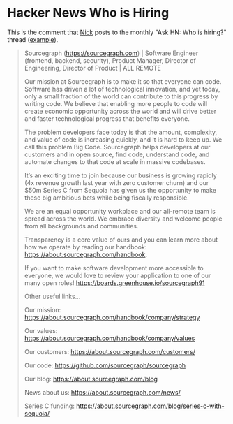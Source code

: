 # Hacker News Who is Hiring

This is the comment that [Nick](../../company/team/index.md#nick-snyder-he-him) posts to the monthly "Ask HN: Who is hiring?" thread ([example](https://news.ycombinator.com/item?id=23394377)).

> Sourcegraph (https://sourcegraph.com) | Software Engineer (frontend, backend, security), Product Manager, Director of Engineering, Director of Product | ALL REMOTE
>
> Our mission at Sourcegraph is to make it so that everyone can code. Software has driven a lot of technological innovation, and yet today, only a small fraction of the world can contribute to this progress by writing code. We believe that enabling more people to code will create economic opportunity across the world and will drive better and faster technological progress that benefits everyone.
>
> The problem developers face today is that the amount, complexity, and value of code is increasing quickly, and it is hard to keep up. We call this problem Big Code.
> Sourcegraph helps developers at our customers and in open source, find code, understand code, and automate changes to that code at scale in massive codebases.
>
> It’s an exciting time to join because our business is growing rapidly (4x revenue growth last year with zero customer churn) and our $50m Series C from Sequoia has given us the opportunity to make these big ambitious bets while being fiscally responsible.
>
> We are an equal opportunity workplace and our all-remote team is spread across the world. We embrace diversity and welcome people from all backgrounds and communities.
>
> Transparency is a core value of ours and you can learn more about how we operate by reading our handbook: https://about.sourcegraph.com/handbook.
>
> If you want to make software development more accessible to everyone, we would love to review your application to one of our many open roles!
> https://boards.greenhouse.io/sourcegraph91
>
> Other useful links...
>
> Our mission: https://about.sourcegraph.com/handbook/company/strategy
>
> Our values: https://about.sourcegraph.com/handbook/company/values
>
> Our customers: https://about.sourcegraph.com/customers/
>
> Our code: https://github.com/sourcegraph/sourcegraph
>
> Our blog: https://about.sourcegraph.com/blog
>
> News about us: https://about.sourcegraph.com/news/
>
> Series C funding: https://about.sourcegraph.com/blog/series-c-with-sequoia/
